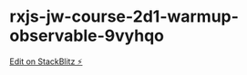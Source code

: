 # rxjs-jw-course-2d1-warmup-observable-9vyhqo

[Edit on StackBlitz ⚡️](https://stackblitz.com/edit/rxjs-jw-course-2d1-warmup-observable-9vyhqo)